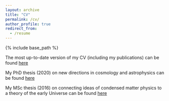 ```yaml
---
layout: archive
title: "CV"
permalink: /cv/
author_profile: true
redirect_from:
  - /resume
---
```


{% include base_path %}

The most up-to-date version of my CV (including my publications) can be found [here](https://github.com/selimhotinli/selimhotinli.github.io/blob/master/Selim_Hotinli_CV_Jan7.pdf)

My PhD thesis (2020) on new directions in cosmology and astrophysics can be found [here](https://inspirehep.net/files/a4d82f973a26c9cceca45fa5e960a26a)

My MSc thesis (2016) on connecting ideas of condensed matter physics to a theory of the early Universe can be found [here](https://github.com/selimhotinli/selimhotinli.github.io/blob/master/SCH_MSc_thesis.pdf)


